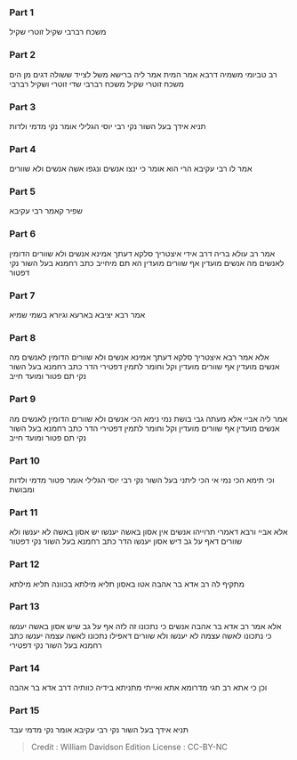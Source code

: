 
### Part 1
משכח רברבי שקיל זוטרי שקיל

### Part 2
רב טביומי משמיה דרבא אמר המית אמר ליה ברישא משל לצייד ששולה דגים מן הים משכח זוטרי שקיל משכח רברבי שדי זוטרי ושקיל רברבי

### Part 3
תניא אידך בעל השור נקי רבי יוסי הגלילי אומר נקי מדמי ולדות

### Part 4
אמר לו רבי עקיבא הרי הוא אומר כי ינצו אנשים ונגפו אשה אנשים ולא שוורים

### Part 5
שפיר קאמר רבי עקיבא

### Part 6
אמר רב עולא בריה דרב אידי איצטריך סלקא דעתך אמינא אנשים ולא שוורים הדומין לאנשים מה אנשים מועדין אף שוורים מועדין הא תם מיחייב כתב רחמנא בעל השור נקי דפטור

### Part 7
אמר רבא יציבא בארעא וגיורא בשמי שמיא

### Part 8
אלא אמר רבא איצטריך סלקא דעתך אמינא אנשים ולא שוורים הדומין לאנשים מה אנשים מועדין אף שוורים מועדין וקל וחומר לתמין דפטירי הדר כתב רחמנא בעל השור נקי תם פטור ומועד חייב

### Part 9
אמר ליה אביי אלא מעתה גבי בושת נמי נימא הכי אנשים ולא שוורים הדומין לאנשים מה אנשים מועדין אף שוורים מועדין וקל וחומר לתמין דפטירי הדר כתב רחמנא בעל השור נקי תם פטור ומועד חייב

### Part 10
וכי תימא הכי נמי אי הכי ליתני בעל השור נקי רבי יוסי הגלילי אומר פטור מדמי ולדות ומבושת

### Part 11
אלא אביי ורבא דאמרי תרוייהו אנשים אין אסון באשה יענשו יש אסון באשה לא יענשו ולא שוורים דאף על גב דיש אסון יענשו הדר כתב רחמנא בעל השור נקי דפטור

### Part 12
מתקיף לה רב אדא בר אהבה אטו באסון תליא מילתא בכוונה תליא מילתא

### Part 13
אלא אמר רב אדא בר אהבה אנשים כי נתכונו זה לזה אף על גב שיש אסון באשה יענשו כי נתכונו לאשה עצמה לא יענשו ולא שוורים דאפילו נתכונו לאשה עצמה יענשו כתב רחמנא בעל השור נקי דפטירי

### Part 14
וכן כי אתא רב חגי מדרומא אתא ואייתי מתניתא בידיה כוותיה דרב אדא בר אהבה

### Part 15
תניא אידך בעל השור נקי רבי עקיבא אומר נקי מדמי עבד

>Credit : William Davidson Edition
>License : CC-BY-NC